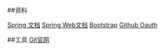 ##资料

[Spring 文档](https://spring.io/guides)
[Spring Web文档](https://spring.io/guides/gs/serving-web-content/)
[Bootstrap](https://v3.bootcss.com/)
[Github Oauth](https://developer.github.com/apps/building-oauth-apps/)


##工具
[Git官网](https://github.com)